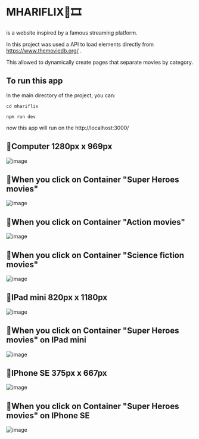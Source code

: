 # MHARIFLIX🎈🎞
is a website inspired by a famous streaming platform.

In this project was used a API to load elements directly from https://www.themoviedb.org/ .

This allowed to dynamically create pages that separate movies by category.

## To run this app
In the main directory of the project, you can:

`cd mhariflix`

`npm run dev`

now this app will run on the http://localhost:3000/


## 💢Computer 1280px x 969px 

![image](https://user-images.githubusercontent.com/101835324/166445237-61c7d5d4-5c24-4c55-8722-b6d261d3dd42.png)

## 💢When you click on Container "Super Heroes movies"

![image](https://user-images.githubusercontent.com/101835324/166446085-ce617125-71a8-49d7-9b6b-ae28459fb6af.png)

## 💢When you click on Container "Action movies"

![image](https://user-images.githubusercontent.com/101835324/166448062-6194e1b4-2dc2-448b-a207-86851e823633.png)

## 💢When you click on Container "Science fiction movies"

![image](https://user-images.githubusercontent.com/101835324/166446359-9262eae5-187b-47c4-b646-1fa1a8b02996.png)

## 💢IPad mini 820px x 1180px

![image](https://user-images.githubusercontent.com/101835324/166444753-8ffbd2fc-692d-422d-8e3d-d339e6103ca2.png)

## 💢When you click on Container "Super Heroes movies" on IPad mini

![image](https://user-images.githubusercontent.com/101835324/166446730-f289ab9e-314d-4255-afa7-e8b75f6e45bf.png)

## 💢IPhone SE 375px x 667px

![image](https://user-images.githubusercontent.com/101835324/166444847-48580128-abe4-4801-872b-a464e4b15890.png)

## 💢When you click on Container "Super Heroes movies" on IPhone SE

![image](https://user-images.githubusercontent.com/101835324/166446818-708129ab-a7f2-4880-9d8c-f154f301faa4.png)

